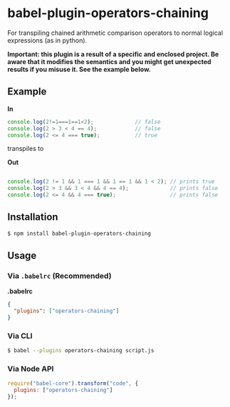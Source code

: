 # babel-plugin-operators-chaining

For transpiling chained arithmetic comparison operators to normal logical expressions (as in python).

**Important: this plugin is a result of a specific and enclosed project. Be aware that it modifies the semantics and you might get unexpected results if you misuse it. See the example below.**

## Example

**In**

```js
console.log(2!=1===1==1<2);             // false
console.log(2 > 3 < 4 == 4);            // false
console.log(2 <= 4 === true);           // true
```
transpiles to

**Out**

```js

console.log(2 != 1 && 1 === 1 && 1 == 1 && 1 < 2); // prints true
console.log(2 > 3 && 3 < 4 && 4 == 4);             // prints false
console.log(2 <= 4 && 4 === true);                 // prints false
```
## Installation

```sh
$ npm install babel-plugin-operators-chaining
```

## Usage

### Via `.babelrc` (Recommended)

**.babelrc**

```json
{
  "plugins": ["operators-chaining"]
}
```

### Via CLI

```sh
$ babel --plugins operators-chaining script.js
```

### Via Node API

```javascript
require("babel-core").transform("code", {
  plugins: ["operators-chaining"]
});
```

